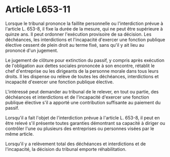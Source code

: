 # Article L653-11

Lorsque le tribunal prononce la faillite personnelle ou l'interdiction prévue à l'article L. 653-8, il fixe la durée de la mesure, qui ne peut être supérieure à quinze ans. Il peut ordonner l'exécution provisoire de sa décision. Les déchéances, les interdictions et l'incapacité d'exercer une fonction publique élective cessent de plein droit au terme fixé, sans qu'il y ait lieu au prononcé d'un jugement.

Le jugement de clôture pour extinction du passif, y compris après exécution de l'obligation aux dettes sociales prononcée à son encontre, rétablit le chef d'entreprise ou les dirigeants de la personne morale dans tous leurs droits. Il les dispense ou relève de toutes les déchéances, interdictions et incapacité d'exercer une fonction publique élective.

L'intéressé peut demander au tribunal de le relever, en tout ou partie, des déchéances et interdictions et de l'incapacité d'exercer une fonction publique élective s'il a apporté une contribution suffisante au paiement du passif.

Lorsqu'il a fait l'objet de l'interdiction prévue à l'article L. 653-8, il peut en être relevé s'il présente toutes garanties démontrant sa capacité à diriger ou contrôler l'une ou plusieurs des entreprises ou personnes visées par le même article.

Lorsqu'il y a relèvement total des déchéances et interdictions et de l'incapacité, la décision du tribunal emporte réhabilitation.
